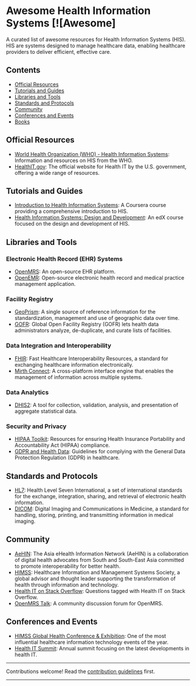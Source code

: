 # Awesome Health Information Systems [![Awesome]

A curated list of awesome resources for Health Information Systems (HIS). HIS are systems designed to manage healthcare data, enabling healthcare providers to deliver efficient, effective care.

## Contents

- [Official Resources](#official-resources)
- [Tutorials and Guides](#tutorials-and-guides)
- [Libraries and Tools](#libraries-and-tools)
- [Standards and Protocols](#standards-and-protocols)
- [Community](#community)
- [Conferences and Events](#conferences-and-events)
- [Books](#books)

## Official Resources

- [World Health Organization (WHO) - Health Information Systems](https://www.who.int/health-topics/health-information-systems): Information and resources on HIS from the WHO.
- [HealthIT.gov](https://www.healthit.gov/): The official website for Health IT by the U.S. government, offering a wide range of resources.

## Tutorials and Guides

- [Introduction to Health Information Systems](https://www.coursera.org/learn/health-informatics): A Coursera course providing a comprehensive introduction to HIS.
- [Health Information Systems: Design and Development](https://www.edx.org/course/health-information-systems): An edX course focused on the design and development of HIS.

## Libraries and Tools

### Electronic Health Record (EHR) Systems

- [OpenMRS](https://openmrs.org/): An open-source EHR platform.
- [OpenEMR](https://www.open-emr.org/): Open-source electronic health record and medical practice management application.

### Facility Registry

- [GeoPrism](https://geoprismregistry.com/): A single source of reference information for the standardization, management and use of geographic data over time.
- [GOFR](https://intrahealth.github.io/gofr/): Global Open Facility Registry (GOFR) lets health data administrators analyze, de-duplicate, and curate lists of facilities.

### Data Integration and Interoperability

- [FHIR](https://www.hl7.org/fhir/): Fast Healthcare Interoperability Resources, a standard for exchanging healthcare information electronically.
- [Mirth Connect](https://www.nextgen.com/products-and-services/integration-engine): A cross-platform interface engine that enables the management of information across multiple systems.


### Data Analytics

- [DHIS2](https://www.dhis2.org/): A tool for collection, validation, analysis, and presentation of aggregate statistical data.

### Security and Privacy

- [HIPAA Toolkit](https://www.hipaajournal.com/hipaa-compliance-checklist/): Resources for ensuring Health Insurance Portability and Accountability Act (HIPAA) compliance.
- [GDPR and Health Data](https://gdpr.eu/data-privacy-healthcare/): Guidelines for complying with the General Data Protection Regulation (GDPR) in healthcare.

## Standards and Protocols

- [HL7](https://www.hl7.org/): Health Level Seven International, a set of international standards for the exchange, integration, sharing, and retrieval of electronic health information.
- [DICOM](https://www.dicomstandard.org/): Digital Imaging and Communications in Medicine, a standard for handling, storing, printing, and transmitting information in medical imaging.

## Community

- [AeHIN](https://www.asiaehealthinformationnetwork.org/): The Asia eHealth Information Network (AeHIN) is a collaboration of digital health advocates from South and South-East Asia committed to promote interoperability for better health.
- [HIMSS](https://www.himss.org/): Healthcare Information and Management Systems Society, a global advisor and thought leader supporting the transformation of health through information and technology.
- [Health IT on Stack Overflow](https://stackoverflow.com/questions/tagged/health-it): Questions tagged with Health IT on Stack Overflow.
- [OpenMRS Talk](https://talk.openmrs.org/): A community discussion forum for OpenMRS.

## Conferences and Events

- [HIMSS Global Health Conference & Exhibition](https://www.himssconference.org/): One of the most influential healthcare information technology events of the year.
- [Health IT Summit](https://www.healthitsummit.com/): Annual summit focusing on the latest developments in health IT.

---

Contributions welcome! Read the [contribution guidelines](CONTRIBUTING.md) first.

---



